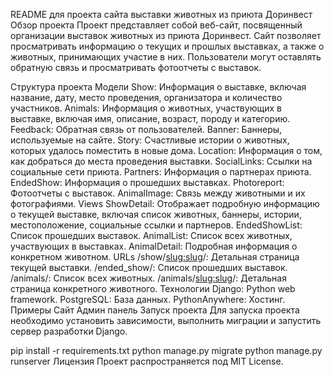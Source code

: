 README для проекта сайта выставки животных из приюта Доринвест
Обзор проекта
Проект представляет собой веб-сайт, посвященный организации выставок животных из приюта Доринвест. Сайт позволяет просматривать информацию о текущих и прошлых выставках, а также о животных, принимающих участие в них. Пользователи могут оставлять обратную связь и просматривать фотоотчеты с выставок.

Структура проекта
Модели
Show: Информация о выставке, включая название, дату, место проведения, организатора и количество участников.
Animals: Информация о животных, участвующих в выставке, включая имя, описание, возраст, породу и категорию.
Feedback: Обратная связь от пользователей.
Banner: Баннеры, используемые на сайте.
Story: Счастливые истории о животных, которых удалось поместить в новые дома.
Location: Информация о том, как добраться до места проведения выставки.
SocialLinks: Ссылки на социальные сети приюта.
Partners: Информация о партнерах приюта.
EndedShow: Информация о прошедших выставках.
Photoreport: Фотоотчеты с выставок.
AnimalImage: Связь между животными и их фотографиями.
Views
ShowDetail: Отображает подробную информацию о текущей выставке, включая список животных, баннеры, истории, местоположение, социальные ссылки и партнеров.
EndedShowList: Список прошедших выставок.
AnimalList: Список всех животных, участвующих в выставках.
AnimalDetail: Подробная информация о конкретном животном.
URLs
/show/<slug:slug>/: Детальная страница текущей выставки.
/ended_show/: Список прошедших выставок.
/animals/: Список всех животных.
/animals/<slug:slug>/: Детальная страница конкретного животного.
Технологии
Django: Python web framework.
PostgreSQL: База данных.
PythonAnywhere: Хостинг.
Примеры
Сайт
Админ панель
Запуск проекта
Для запуска проекта необходимо установить зависимости, выполнить миграции и запустить сервер разработки Django.

pip install -r requirements.txt
python manage.py migrate
python manage.py runserver
Лицензия
Проект распространяется под MIT License.
